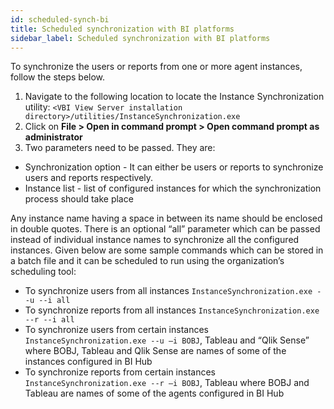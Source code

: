 ```yaml
---
id: scheduled-synch-bi
title: Scheduled synchronization with BI platforms
sidebar_label: Scheduled synchronization with BI platforms
---
```


To synchronize the users or reports from one or more agent instances,
follow the steps below.

1. Navigate to the following location to locate the Instance Synchronization utility: `<VBI View Server installation directory>/utilities/InstanceSynchronization.exe`
1. Click on **File > Open in command prompt > Open command prompt as administrator**
1. Two parameters need to be passed. They are:
 - Synchronization option - It can either be users or reports to synchronize users and reports respectively.
 - Instance list - list of configured instances for which the synchronization process should take place

Any instance name having a space in between its name should be enclosed in double quotes. There is an optional “all” parameter which can be passed instead of individual instance names to synchronize all the
configured instances. Given below are some sample commands which can be stored in a batch file and it can be scheduled to run using the organization’s scheduling tool:

- To synchronize users from all instances `InstanceSynchronization.exe --u --i all`
- To synchronize reports from all instances `InstanceSynchronization.exe --r --i all`
- To synchronize users from certain instances `InstanceSynchronization.exe --u –i BOBJ`, Tableau and “Qlik Sense” where BOBJ, Tableau and Qlik Sense are names of some of the instances configured in BI Hub
- To synchronize reports from certain instances `InstanceSynchronization.exe --r –i BOBJ`, Tableau where BOBJ and Tableau are names of some of the agents configured in BI Hub
